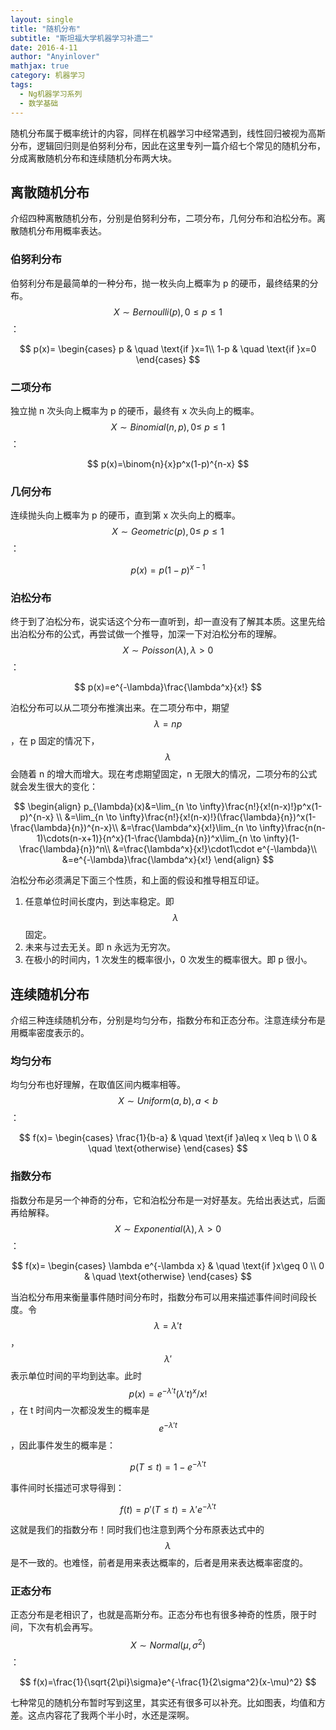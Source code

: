 ```yaml
---
layout: single
title: "随机分布"
subtitle: "斯坦福大学机器学习补遗二"
date: 2016-4-11
author: "Anyinlover"
mathjax: true
category: 机器学习
tags:
  - Ng机器学习系列
  - 数学基础
---
```


随机分布属于概率统计的内容，同样在机器学习中经常遇到，线性回归被视为高斯分布，逻辑回归则是伯努利分布，因此在这里专列一篇介绍七个常见的随机分布，分成离散随机分布和连续随机分布两大块。

## 离散随机分布

介绍四种离散随机分布，分别是伯努利分布，二项分布，几何分布和泊松分布。离散随机分布用概率表达。

### 伯努利分布

伯努利分布是最简单的一种分布，抛一枚头向上概率为 p 的硬币，最终结果的分布。$$X\sim Bernoulli(p),0\leq p\leq1$$：

$$
p(x)=
\begin{cases}
p & \quad \text{if }x=1\\
1-p & \quad \text{if }x=0
\end{cases}
$$

### 二项分布

独立抛 n 次头向上概率为 p 的硬币，最终有 x 次头向上的概率。$$X\sim Binomial(n,p), 0\leq \ p\leq 1$$：

$$
p(x)=\binom{n}{x}p^x(1-p)^{n-x}
$$

### 几何分布

连续抛头向上概率为 p 的硬币，直到第 x 次头向上的概率。$$X\sim Geometric(p), 0\leq \ p\leq 1$$：

$$
p(x)=p(1-p)^{x-1}
$$

### 泊松分布

终于到了泊松分布，说实话这个分布一直听到，却一直没有了解其本质。这里先给出泊松分布的公式，再尝试做一个推导，加深一下对泊松分布的理解。$$X\sim Poisson(\lambda), \lambda > 0$$：

$$
p(x)=e^{-\lambda}\frac{\lambda^x}{x!}
$$

泊松分布可以从二项分布推演出来。在二项分布中，期望$$\lambda=np$$，在 p 固定的情况下，$$\lambda$$会随着 n 的增大而增大。现在考虑期望固定，n 无限大的情况，二项分布的公式就会发生很大的变化：

$$
\begin{align}
p_{\lambda}(x)&=\lim_{n \to \infty}\frac{n!}{x!(n-x)!}p^x(1-p)^{n-x} \\
&=\lim_{n \to \infty}\frac{n!}{x!(n-x)!}(\frac{\lambda}{n})^x(1-\frac{\lambda}{n})^{n-x}\\
&=\frac{\lambda^x}{x!}\lim_{n \to \infty}\frac{n(n-1)\cdots(n-x+1)}{n^x}(1-\frac{\lambda}{n})^x\lim_{n \to \infty}(1-\frac{\lambda}{n})^n\\
&=\frac{\lambda^x}{x!}\cdot1\cdot e^{-\lambda}\\
&=e^{-\lambda}\frac{\lambda^x}{x!}
\end{align}
$$

泊松分布必须满足下面三个性质，和上面的假设和推导相互印证。

1. 任意单位时间长度内，到达率稳定。即$$\lambda$$固定。
2. 未来与过去无关。即 n 永远为无穷次。
3. 在极小的时间内，1 次发生的概率很小，0 次发生的概率很大。即 p 很小。

## 连续随机分布

介绍三种连续随机分布，分别是均匀分布，指数分布和正态分布。注意连续分布是用概率密度表示的。

### 均匀分布

均匀分布也好理解，在取值区间内概率相等。$$X\sim Uniform(a,b), a<b$$：

$$
f(x)=
\begin{cases}
\frac{1}{b-a} & \quad \text{if }a\leq x \leq b \\
0 & \quad \text{otherwise}
\end{cases}
$$

### 指数分布

指数分布是另一个神奇的分布，它和泊松分布是一对好基友。先给出表达式，后面再给解释。$$X\sim Exponential(\lambda), \lambda>0$$：

$$
f(x)=
\begin{cases}
\lambda e^{-\lambda x} & \quad \text{if }x\geq 0 \\
0 & \quad \text{otherwise}
\end{cases}
$$

当泊松分布用来衡量事件随时间分布时，指数分布可以用来描述事件间时间段长度。令$$\lambda=\lambda't$$，$$\lambda'$$表示单位时间的平均到达率。此时$$p(x)=e^{-\lambda't}(\lambda't)^x/x!$$，在 t 时间内一次都没发生的概率是$$e^{-\lambda' t}$$，因此事件发生的概率是：

$$
p(T\leq t)=1-e^{-\lambda' t}
$$

事件间时长描述可求导得到：

$$
f(t)=p'(T\leq t)=\lambda' e^{-\lambda' t}
$$

这就是我们的指数分布！同时我们也注意到两个分布原表达式中的$$\lambda$$是不一致的。也难怪，前者是用来表达概率的，后者是用来表达概率密度的。

### 正态分布

正态分布是老相识了，也就是高斯分布。正态分布也有很多神奇的性质，限于时间，下次有机会再写。$$X \sim Normal(\mu,\sigma^2)$$：

$$
f(x)=\frac{1}{\sqrt{2\pi}\sigma}e^{-\frac{1}{2\sigma^2}(x-\mu)^2}
$$

七种常见的随机分布暂时写到这里，其实还有很多可以补充。比如图表，均值和方差。这点内容花了我两个半小时，水还是深啊。
